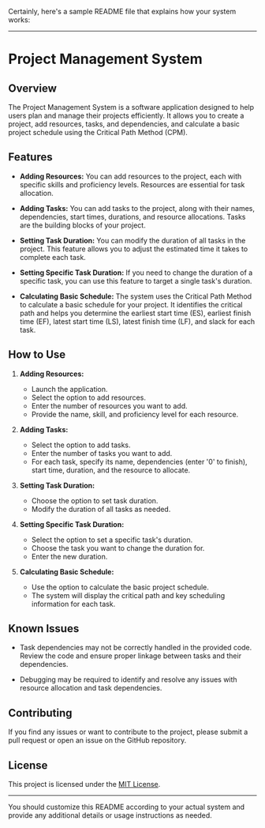 Certainly, here's a sample README file that explains how your system works:

---

# Project Management System

## Overview

The Project Management System is a software application designed to help users plan and manage their projects efficiently. It allows you to create a project, add resources, tasks, and dependencies, and calculate a basic project schedule using the Critical Path Method (CPM).

## Features

- **Adding Resources:** You can add resources to the project, each with specific skills and proficiency levels. Resources are essential for task allocation.

- **Adding Tasks:** You can add tasks to the project, along with their names, dependencies, start times, durations, and resource allocations. Tasks are the building blocks of your project.

- **Setting Task Duration:** You can modify the duration of all tasks in the project. This feature allows you to adjust the estimated time it takes to complete each task.

- **Setting Specific Task Duration:** If you need to change the duration of a specific task, you can use this feature to target a single task's duration.

- **Calculating Basic Schedule:** The system uses the Critical Path Method to calculate a basic schedule for your project. It identifies the critical path and helps you determine the earliest start time (ES), earliest finish time (EF), latest start time (LS), latest finish time (LF), and slack for each task.

## How to Use

1. **Adding Resources:**
   - Launch the application.
   - Select the option to add resources.
   - Enter the number of resources you want to add.
   - Provide the name, skill, and proficiency level for each resource.

2. **Adding Tasks:**
   - Select the option to add tasks.
   - Enter the number of tasks you want to add.
   - For each task, specify its name, dependencies (enter '0' to finish), start time, duration, and the resource to allocate.

3. **Setting Task Duration:**
   - Choose the option to set task duration.
   - Modify the duration of all tasks as needed.

4. **Setting Specific Task Duration:**
   - Select the option to set a specific task's duration.
   - Choose the task you want to change the duration for.
   - Enter the new duration.

5. **Calculating Basic Schedule:**
   - Use the option to calculate the basic project schedule.
   - The system will display the critical path and key scheduling information for each task.

## Known Issues

- Task dependencies may not be correctly handled in the provided code. Review the code and ensure proper linkage between tasks and their dependencies.

- Debugging may be required to identify and resolve any issues with resource allocation and task dependencies.

## Contributing

If you find any issues or want to contribute to the project, please submit a pull request or open an issue on the GitHub repository.

## License

This project is licensed under the [MIT License](LICENSE.md).

---

You should customize this README according to your actual system and provide any additional details or usage instructions as needed.